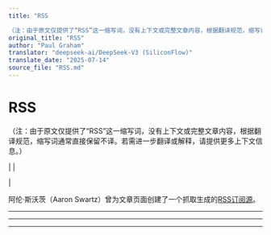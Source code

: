 ```yaml
---
title: "RSS

（注：由于原文仅提供了“RSS”这一缩写词，没有上下文或完整文章内容，根据翻译规范，缩写词通常直接保留不译。若需进一步翻译或解释，请提供更多上下文信息。）"
original_title: "RSS"
author: "Paul Graham"
translator: "deepseek-ai/DeepSeek-V3 (SiliconFlow)"
translate_date: "2025-07-14"
source_file: "RSS.md"
---
```


# RSS

（注：由于原文仅提供了“RSS”这一缩写词，没有上下文或完整文章内容，根据翻译规范，缩写词通常直接保留不译。若需进一步翻译或解释，请提供更多上下文信息。）

| | [](index.html)  

|  

阿伦·斯沃茨（Aaron Swartz）曾为文章页面创建了一个抓取生成的[RSS订阅源](http://www.aaronsw.com/2002/feeds/pgessays.rss)。  

---  

* * *  

---